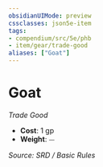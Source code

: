 ```yaml
---
obsidianUIMode: preview
cssclasses: json5e-item
tags:
- compendium/src/5e/phb
- item/gear/trade-good
aliases: ["Goat"]
---
```

# Goat
*Trade Good*  

- **Cost**: 1 gp
- **Weight**: ⏤

*Source: SRD / Basic Rules*